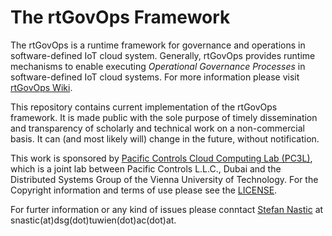The rtGovOps Framework 
======
The rtGovOps is a runtime framework for governance and operations in software-defined IoT cloud system. Generally, rtGovOps provides runtime mechanisms to enable executing *Operational Governance Processes* in software-defined IoT cloud systems. For more information please visit [rtGovOps Wiki][2].

This repository contains current implementation of the rtGovOps framework. It is made public with the sole purpose of timely dissemination and transparency of scholarly and technical work on a non-commercial basis. It can (and most likely will) change in the future, without notification.

This work is sponsored by [Pacific Controls Cloud Computing Lab (PC3L)](http://pcccl.infosys.tuwien.ac.at/), which is a joint lab between Pacific Controls L.L.C., Dubai and the Distributed Systems Group of the Vienna University of Technology.
For the Copyright information and terms of use please see the [LICENSE](https://github.com/tuwiendsg/GovOps/blob/master/LICENSE).

For furter information or any kind of issues please conntact [Stefan Nastic][1] at snastic(at)dsg(dot)tuwien(dot)ac(dot)at.



  [1]:http://dsg.tuwien.ac.at/staff/snastic/
  [2]:https://github.com/tuwiendsg/GovOps/wiki
